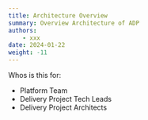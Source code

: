 ```yaml
---
title: Architecture Overview
summary: Overview Architecture of ADP
authors:
    - xxx
date: 2024-01-22
weight: -11
---
```

Whos is this for:

- Platform Team
- Delivery Project Tech Leads
- Delivery Project Architects
